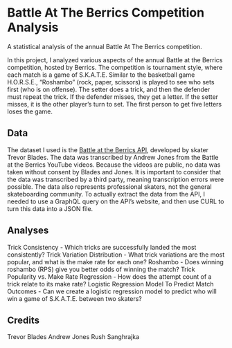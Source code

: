 # Battle At The Berrics Competition Analysis
A statistical analysis of the annual Battle At The Berrics competition.

In this project, I analyzed various aspects of the annual Battle at the Berrics competition, hosted by Berrics. The competition is tournament style, where each match is a game of S.K.A.T.E. Similar to the basketball game H.O.R.S.E., “Roshambo” (rock, paper, scissors) is played to see who sets first (who is on offense). The setter does a trick, and then the defender must repeat the trick. If the defender misses, they get a letter. If the setter misses, it is the other player’s turn to set. The first person to get five letters loses the game.  
## Data
The dataset I used is the [Battle at the Berrics API](https://api.batbstats.trevorblades.com/), developed by skater Trevor Blades. The data was transcribed by Andrew Jones from the Battle at the Berrics YouTube videos. Because the videos are public, no data was taken without consent by Blades and Jones. It is important to consider that the data was transcribed by a third party, meaning transcription errors were possible. The data also represents professional skaters, not the general skateboarding community. To actually extract the data from the API, I needed to use a GraphQL query on the API’s website, and then use CURL to turn this data into a JSON file.  
## Analyses
Trick Consistency - Which tricks are successfully landed the most consistently?
Trick Variation Distribution - What trick variations are the most popular, and what is the make rate for each one?
Roshambo - Does winning roshambo (RPS) give you better odds of winning the match?
Trick Popularity vs. Make Rate Regression - How does the attempt count of a trick relate to its make rate?
Logistic Regression Model To Predict Match Outcomes - Can we create a logistic regression model to predict who will win a game of S.K.A.T.E. between two skaters?

## Credits
Trevor Blades
Andrew Jones
Rush Sanghrajka
